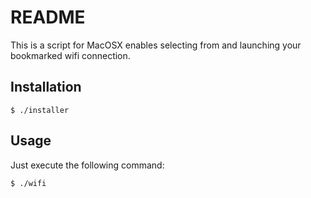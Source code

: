 # README

This is a script for MacOSX enables selecting from and launching your bookmarked wifi connection.

## Installation

```
$ ./installer
```

## Usage

Just execute the following command:

```
$ ./wifi
```
